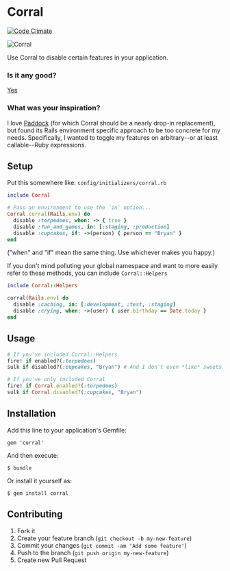 # Corral

[![Code Climate](https://codeclimate.com/github/bryanwoods/corral.png)](https://codeclimate.com/github/bryanwoods/corral)

![Corral](http://cl.ly/image/0Q1E2Z451v2a/corral.jpg)

Use Corral to disable certain features in your application.

### Is it any good?

[Yes](http://news.ycombinator.com/item?id=3067434)

### What was your inspiration?

I love [Paddock](https://github.com/pivotalexperimental/paddock) (for which
Corral should be a nearly drop-in replacement), but
found its Rails environment specific approach to be too concrete for my
needs. Specifically, I wanted to toggle my features on arbitrary--or
at least callable--Ruby expressions.

## Setup
Put this somewhere like: `config/initializers/corral.rb`

```ruby
include Corral

# Pass an environment to use the `in` option...
Corral.corral(Rails.env) do
  disable :torpedoes, when: -> { true }
  disable :fun_and_games, in: [:staging, :production]
  disable :cupcakes, if: ->(person) { person == "Bryan" }
end
```

("when" and "if" mean the same thing. Use whichever makes you happy.)

If you don't mind polluting your global namespace and want to more
easily refer to these methods, you can include `Corral::Helpers`

```ruby
include Corral::Helpers

corral(Rails.env) do
  disable :caching, in: [:development, :test, :staging]
  disable :crying, when: ->(user) { user.birthday == Date.today }
end
```

## Usage

```ruby
# If you've included Corral::Helpers
fire! if enabled?(:torpedoes)
sulk if disabled?(:cupcakes, "Bryan") # And I don't even *like* sweets!

# If you've only included Corral
fire! if Corral.enabled?(:torpedoes)
sulk if Corral.disabled?(:cupcakes, "Bryan")
```

## Installation

Add this line to your application's Gemfile:

    gem 'corral'

And then execute:

    $ bundle

Or install it yourself as:

    $ gem install corral

## Contributing

1. Fork it
2. Create your feature branch (`git checkout -b my-new-feature`)
3. Commit your changes (`git commit -am 'Add some feature'`)
4. Push to the branch (`git push origin my-new-feature`)
5. Create new Pull Request

